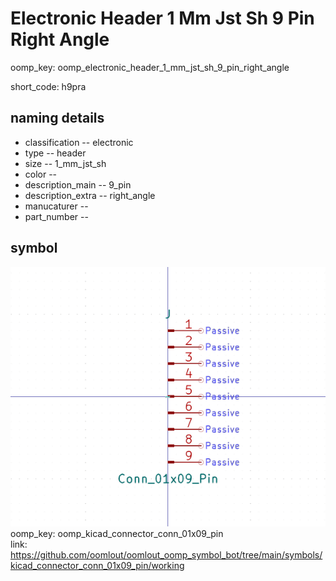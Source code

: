 # Electronic Header 1 Mm Jst Sh 9 Pin Right Angle
oomp_key: oomp_electronic_header_1_mm_jst_sh_9_pin_right_angle  

short_code: h9pra
## naming details
* classification -- electronic
* type -- header
* size -- 1_mm_jst_sh
* color -- 
* description_main -- 9_pin
* description_extra -- right_angle
* manucaturer -- 
* part_number -- 



## symbol

![](symbol/0/working/working_600.png)  
oomp_key: oomp_kicad_connector_conn_01x09_pin  
link: https://github.com/oomlout/oomlout_oomp_symbol_bot/tree/main/symbols/kicad_connector_conn_01x09_pin/working  

